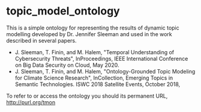 # topic_model_ontology

This is a simple ontology for representing the results of dynamic topic modelling developed by Dr. Jennifer Sleeman and used in the work described in several papers.

 * J. Sleeman, T. Finin, and M. Halem, "Temporal Understanding of Cybersecurity Threats", InProceedings, IEEE International Conference on Big Data Security on Cloud, May 2020.
 * J. Sleeman, T. Finin, and M. Halem, "Ontology-Grounded Topic Modeling for Climate Science Research", InCollection, Emerging Topics in Semantic Technologies. ISWC 2018 Satellite Events, October 2018, 

To refer to or access the ontology you should its permanent URL, http://purl.org/tmon

